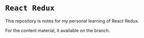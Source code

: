 # `React Redux`

This repository is notes for my personal learning of React Redux.

For the content material, it available on the branch.
